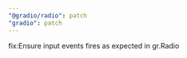 ```yaml
---
"@gradio/radio": patch
"gradio": patch
---
```


fix:Ensure input events fires as expected in gr.Radio
